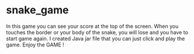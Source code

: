 # snake_game
In this game you can see your score at the top of the screen. When you touches the border or your body of the snake, you will lose and you have to start game again. I created Java jar file that you can just click and play the game. Enjoy the GAME ! 
